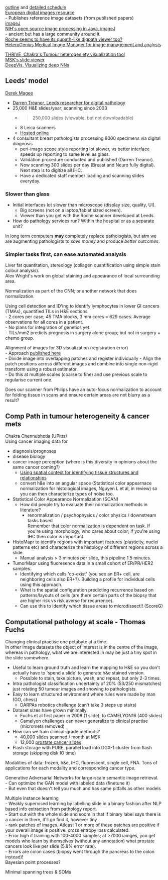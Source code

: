 [outline](http://eccb18.org/workshop-4/) and [detailed schedule](https://cpw.pathomation.com/program.html)  
[European digital images resource](http://idr.openmicroscopy.org/)   
	- Publishes reference image datasets (from published papers)  
[imageJ](https://engineering.leeds.ac.uk/staff/172/Derek_Magee)  
[NIH's open source image processing in Java, imageJ](https://imagej.nih.gov/ij/)  
	- ancient but has a large community around it.  
[Roche seems to have its qupath-like digpath viewer too?](https://rocheupath.com/)  
[HeteroGenius Medical Image Manager for image management and analysis](http://www.medicalimagemanager.com/)  

[THRIVE, Chakra's Tumour heterogeniety visualization tool](https://www.csb.pitt.edu/ith/)  
[MSK's slide viewer](slides.mskcc.org)  
[DeepVis, Visualizing deep NNs](https://github.com/yosinski/deep-visualization-toolbox)  

## Leeds' model  
[Derek Magee](https://engineering.leeds.ac.uk/staff/172/Derek_Magee)  
- [Darren Treanor, Leeds researcher for digital pathology](https://digitalpathologyassociation.org/darren-treanor)  
- 25,000 H&E slides/year; scanning since 2003  
	- >250,000 slides (viewable, but not downloadable)  
	- 8 Leica scanners  
	- [Hosted online](www.virtualpathology.leeds.ac.uk)  
- 4 consultant breast pathologists processing 8000 specimens via digital diagnosis  
	- peri-image scope style reporting lot slower, vs better interface speeds up reporting to same level as glass.  
	- Validation procedure conducted and published (Darren Treanor).  
	- Now scanning 300 slides per day (Breast and Neuro fully digital). Next step is to digitize all IHC.  
	- Have a dedicated staff member loading and scanning slides everyday.  

### Slower than glass  
- Initial interfaces lot slower than microscope (display size, quality, UI).  
	- Big screens (not on a laptop/tablet sized screen).  
	- Viewer than you get with the Roche scanner developed at Leeds.   
- How do pathology services run? WIthin the hospital or as a separate unit?  

In long term computers **may** completely replace pathologists, but atm we are augmenting pathologists to *save money* and produce *better outcomes*.  

### Simpler tasks first, can ease automated analysis  
Liver fat quantitation, stereology (collagen quantification using simple stain colour analysis).  
Alex Wright's work on global staining and appearance of local surrounding area.  

Normalization as part of the CNN; or another network that does normalization.  

Using cell detection and ID'ing to identify lymphocytes in lower GI cancers (TMAs), quantified TILs in H&E sections.  
	- 2 cores per case, 45 TMA blocks, 3 mm cores = 629 cases. Average observations for all cores in a patient.  
	- No plans for integration of genetics yet.  
	- TILs/mm2 predicts prognosis in surgery alone group; but not in surgery + chemo group.  

Alignment of images for 3D visualization (registration error)  
	- Approach [published here](https://ajp.amjpathol.org/article/S0002-9440(12)00168-X/fulltext)  
	- Divide image into overlapping patches and register individually
	- Align the patch positions across different images and combine into single non-rigid transform using a robust estimator.  
	- Do this at multiple scales (coarse to fine) and use previous scale to regularise current one.  

Does our scanner from Philips have an auto-focus normalization to account for folding tissue in scans and ensure certain areas are not blurry as a result?  

## Comp Path in tumour heterogeneity & cancer mets  
Chakra Chennubhotia (UPitts)  
Using cancer imaging data for  
- diagnosis/prognoses  
- disease biology  
- cancer image perception (where is this diversity in opinions about the same cancer coming?)  
	- [Using spatial context for identifying tissue structures and relationships](https://ieeexplore.ieee.org/document/7879863/)  
	- convert h&e into an angular space (Statistical color appearnace normalization for histological images, Nguyen L et al, in review) so you can then characterize types of noise too.   
- Statistical Color Appearance Normalization (SCAN)  
	- How did people try to evaluate their normalization methods in literature?  
		- renormalization / psychophysics / color physics / downstream tasks based  
Remember that color normalization is dependent on task. If you're using morphology, who cares about color; if you're using IHC then color is important.  
- HistoMapr to identify regions with important features (plasticity, nuclei patterns etc) and characterize the histology of different regions across a slide.  
	- Manual analysis > 3 minutes per slide, this pipeline 1.5 minutes.  
- TumorMapr using fluoresence data in a small cohort of ER/PR/HER2 samples.  
	- Identifying which cells 'co-exist' (you see an ER+ cell, are neighboring cells also ER+?). Building a profile for individual cells using this approach.  
	- What is the spatial configuration predicting recurrence based on patterns/layouts of cells (are there certain parts of the biopsy that are higher risk vs risk averse for recurrence).  
	- Can use this to identify which tissue areas to microdissect!! (ScoreG)  

## Computational pathology at scale - Thomas Fuchs  
Changing clinical practise one petabyte at a time.  
In other image datasets the object of interest is in the centre of the image, whereas in pathology, what we are interested in may be just a tiny spot in the slide somewhere.  
- Useful to learn ground truth and learn the mapping to H&E so you don't actually have to 'spend a slide' to generate h&e stained version.  
	- Possible to stain, take picture, wash, and repeat, but only 2-3 times.  
- Intra pathologist classification uncertainty of 20% (53/250 mismatches) just rotating 50 tumour images and showing to pathologists.  
- Easy to learn structured environment where rules were made by man (GO, chess)  
	- DARPAs robotics challenge (can't take 3 steps up stairs)  
- Dataset sizes have grown minimally  
	- Fuchs et al first paper in 2008 (1 slide), to CAMELYON16 (400 slides)  
	- Camelyon challenges can never generalize to clinical practise (micromets removed)  
- How can we train clinical-grade methods?  
	- 40,000 slides scanned / month at MSK  
	- 12,000 [prostate cancer slides](https://arxiv.org/pdf/1805.06983.pdf)  
- Flash storage with PURE, parallel load into DGX-1 cluster from flash storage (skipping disk IO time)  

Modalities of data: frozen, h&e, IHC, fluorescent, single cell, FNA. Tons of applications for each modality and corresponding cancer type.  

Generative Adversarial Networks for large-scale semantic image retrieval.  
	- Can optimize the GAN model with labeled data (finetune it)  
	- But even that doesn't tell you much and has same pitfalls as other models  

Multiple instance learning  
	- Weakly supervised learning by labelling slide in a binary fashion after NLP based info extraction from pathology report.  
	- Start out with the whole slide and soom in that if binary label says there is a cancer in there, it'll go find it, however tiny  
	- rank patches of images. Atleast 1 or more of these patches are positive if your overall image is positive. cross entropy loss calculated.  
	- Error high if training with 100-4000 samples; at >7000 iamges, you get models who learn by themselves (without any annotation) what prostate cancers look like per slide (5.8% error rate).  
	- Errors are colon cases (biopsy went through the pancreas to the colon instead)!  
Bayesian point processes?  


MInimal spanning trees & SOMs






